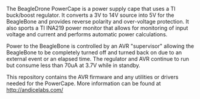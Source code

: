 The BeagleDrone PowerCape is a power supply cape that uses a TI buck/boost regulator.  It converts a 3V to 14V source into 5V for the BeagleBone and provides reverse polarity and over-voltage protection.  It also sports a TI INA219 power monitor that allows for monitoring of input voltage and current and performs automatic power calculations.

Power to the BeagleBone is controlled by an AVR "supervisor" allowing the BeagleBone to be completely turned off and turned back on due to an external event or an elapsed time.  The regulator and AVR continue to run but consume less than 70uA at 3.7V while in standby.

This repository contains the AVR firmware and any utilities or drivers needed for the PowerCape.  More information can be found at http://andicelabs.com/


